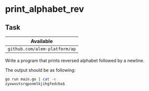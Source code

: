 # print_alphabet_rev

## Task

| Available                     |
| ----------------------------- |
| `github.com/alem-platform/ap` |

Write a program that prints reversed alphabet followed by a newline.

The output should be as following:

```sh
go run main.go | cat -e
zyxwvutsrqponmlkjihgfedcba$
```
